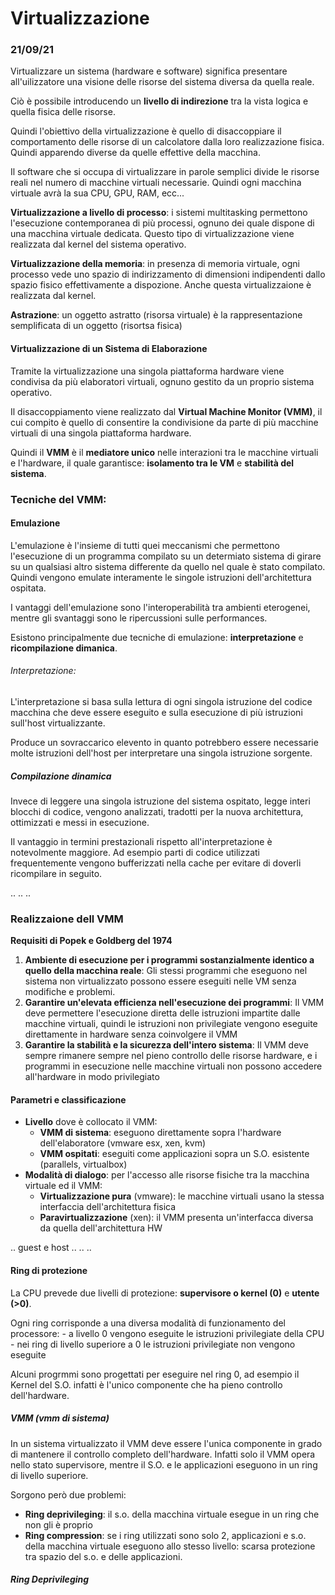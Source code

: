 # Virtualizzazione
### 21/09/21



Virtualizzare un sistema (hardware e software) significa presentare all'uilizzatore una visione 
delle risorse del sistema diversa da quella reale.

Ciò è possibile introducendo un **livello di indirezione** tra la vista logica e quella fisica delle 
risorse.

Quindi l'obiettivo della virtualizzazione è quello di disaccoppiare il comportamento delle risorse
di un calcolatore dalla loro realizzazione fisica. Quindi apparendo diverse da quelle effettive 
della macchina.

Il software che si occupa di virtualizzare in parole semplici divide le risorse reali nel numero di 
macchine virtuali necessarie. Quindi ogni macchina virtuale avrà la sua CPU, GPU, RAM, ecc...

**Virtualizzazione a livello di processo**: i sistemi multitasking permettono l'esecuzione 
contemporanea di più processi, ognuno dei quale dispone di una macchina virtuale dedicata. Questo
tipo di virtualizzazione viene realizzata dal kernel del sistema operativo.

**Virtualizzazione della memoria**: in presenza di memoria virtuale, ogni processo vede uno spazio
di indirizzamento di dimensioni indipendenti dallo spazio fisico effettivamente a dispozione.
Anche questa virtualizzaione è realizzata dal kernel.

**Astrazione**: un oggetto astratto (risorsa virtuale) è la rappresentazione semplificata di un 
oggetto (risortsa fisica)

#### Virtualizzazione di un Sistema di Elaborazione
Tramite la virtualizzazione una singola piattaforma hardware viene condivisa da più elaboratori 
virtuali, ognuno gestito da un proprio sistema operativo.

Il disaccoppiamento viene realizzato dal **Virtual Machine Monitor (VMM)**, il cui compito
è quello di consentire la condivisione da parte di più macchine virtuali di una singola
piattaforma hardware.

Quindi il **VMM** è il **mediatore unico** nelle interazioni tra le macchine virtuali e
l'hardware, il quale garantisce: **isolamento tra le VM** e **stabilità del sistema**.


### Tecniche del VMM:
#### Emulazione
L'emulazione è l'insieme di tutti quei meccanismi che permettono l'esecuzione di un programma
compilato su un determiato sistema di girare su un qualsiasi altro sistema differente da quello
nel quale è stato compilato.
Quindi vengono emulate interamente le singole istruzioni dell'architettura ospitata.

I vantaggi dell'emulazione sono l'interoperabilità tra ambienti eterogenei, mentre gli svantaggi sono
le ripercussioni sulle performances.

Esistono principalmente due tecniche di emulazione: **interpretazione** e **ricompilazione dimanica**.

###### Interpretazione:
L'interpretazione si basa sulla lettura di ogni singola istruzione del codice macchina che deve
essere eseguito e sulla esecuzione di più istruzioni sull'host virtualizzante.

Produce un sovraccarico elevento in quanto potrebbero essere necessarie molte istruzioni dell'host
per interpretare una singola istruzione sorgente.

##### Compilazione dinamica
Invece di leggere una singola istruzione del sistema ospitato, legge interi blocchi di codice,
vengono analizzati, tradotti per la nuova architettura, ottimizzati e messi in esecuzione.

Il vantaggio in termini prestazionali rispetto all'interpretazione è notevolmente maggiore.
Ad esempio parti di codice utilizzati frequentemente vengono bufferizzati nella cache per evitare
di doverli ricompilare in seguito.


..
..
..

### Realizzaione dell VMM
**Requisiti di Popek e Goldberg del 1974**

1. **Ambiente di esecuzione per i programmi sostanzialmente identico a quello della macchina reale**:
    Gli stessi programmi che eseguono nel sistema non virtualizzato possono essere eseguiti nelle VM
    senza modifiche e problemi.
2. **Garantire un'elevata efficienza nell'esecuzione dei programmi**:
    Il VMM deve permettere l'esecuzione diretta delle istruzioni impartite dalle macchine virtuali, quindi
    le istruzioni non privilegiate vengono eseguite direttamente in hardware senza coinvolgere il VMM
3. **Garantire la stabilità e la sicurezza dell'intero sistema**:
    Il VMM deve sempre rimanere sempre nel pieno controllo delle risorse hardware, e i programmi in 
    esecuzione nelle macchine virtuali non possono accedere all'hardware in modo privilegiato

#### Parametri e classificazione
- **Livello** dove è collocato il VMM:
    - **VMM di sistema**: eseguono direttamente sopra l'hardware dell'elaboratore (vmware esx, xen, kvm)
    - **VMM ospitati**: eseguiti come applicazioni sopra un S.O. esistente (parallels, virtualbox)
- **Modalità di dialogo**: per l'accesso alle risorse fisiche tra la macchina virtuale ed il VMM:
    - **Virtualizzazione pura** (vmware): le macchine virtuali usano la stessa interfaccia 
    dell'architettura fisica
    - **Paravirtualizzazione** (xen): il VMM presenta un'interfacca diversa da quella dell'architettura HW


..
guest e host
..
..
..

#### Ring di protezione
La CPU prevede due livelli di protezione: **supervisore o kernel (0)** e **utente (>0)**.

Ogni ring corrisponde a una diversa modalità di funzionamento del processore:
    - a livello 0 vengono eseguite le istruzioni privilegiate della CPU
    - nei ring di livello superiore a 0 le istruzioni privilegiate non vengono eseguite

Alcuni progrmmi sono progettati per eseguire nel ring 0, ad esempio il Kernel del S.O. infatti
è l'unico componente che ha pieno controllo dell'hardware.

##### VMM (vmm di sistema)
In un sistema virtualizzato il VMM deve essere l'unica componente in grado di mantenere il controllo
completo dell'hardware. Infatti solo il VMM opera nello stato supervisore, mentre il S.O. e le 
applicazioni eseguono in un ring di livello superiore.

Sorgono però due problemi:
- **Ring deprivileging**: il s.o. della macchina virtuale esegue in un ring che non gli è proprio
- **Ring compression**: se i ring utilizzati sono solo 2, applicazioni e s.o. della macchina virtuale
eseguono allo stesso livello: scarsa protezione tra spazio del s.o. e delle applicazioni.

##### Ring Deprivileging